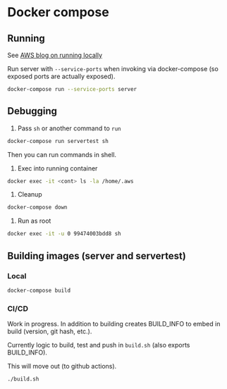 # Docker compose

## Running

See [AWS blog on running locally](https://aws.amazon.com/blogs/compute/a-guide-to-locally-testing-containers-with-amazon-ecs-local-endpoints-and-docker-compose/)

Run server with `--service-ports` when invoking via docker-compose (so exposed ports are actually exposed).

```bash
docker-compose run --service-ports server
```

## Debugging

1.  Pass `sh` or another command to `run`

```bash
docker-compose run servertest sh
```

Then you can run commands in shell.

1.  Exec into running container

```bash
docker exec -it <cont> ls -la /home/.aws
```

1.  Cleanup

```bash
docker-compose down
```

1.  Run as root

```bash
docker exec -it -u 0 99474003bdd8 sh
```

## Building images (server and servertest)

### Local

```bash
docker-compose build
```

### CI/CD

Work in progress. In addition to building creates BUILD_INFO to embed in build (version, git hash, etc.).

Currently logic to build, test and push in `build.sh` (also exports BUILD_INFO).

This will move out (to github actions).

```bash
./build.sh
```
